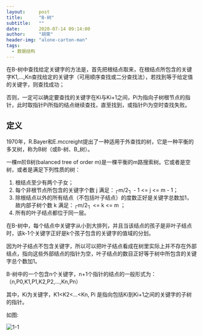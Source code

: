 ```yaml
---
layout:     post
title:      "B-树"
subtitle:   ""
date:       2020-07-14 09:14:00
author:     "胡荣"
header-img: "alone-carton-man"
tags:
  - 数据结构
---
```


在B-树中查找给定关键字的方法是，首先把根结点取来，在根结点所包含的关键字K1,…,Kn查找给定的关键字（可用顺序查找或二分查找法），若找到等于给定值的关键字，则查找成功；

否则，一定可以确定要查找的关键字在Ki与Ki+1之间，Pi为指向子树根节点的指针，此时取指针Pi所指的结点继续查找，直至找到，或指针Pi为空时查找失败。

## 定义

1970年，R.Bayer和E.mccreight提出了一种适用于外查找的树，它是一种平衡的多叉树，称为B树（或B-树、B_树）。

一棵m阶B树(balanced tree of order m)是一棵平衡的m路搜索树。它或者是空树，或者是满足下列性质的树：

1. 根结点至少有两个子女；
2. 每个非根节点所包含的关键字个数 j 满足：┌m/2┐ - 1 <= j <= m - 1；
3. 除根结点以外的所有结点（不包括叶子结点）的度数正好是关键字总数加1，故内部子树个数 k 满足：┌m/2┐ <= k <= m ；
4. 所有的叶子结点都位于同一层。

在B-树中，每个结点中关键字从小到大排列，并且当该结点的孩子是非叶子结点时，该k-1个关键字正好是k个孩子包含的关键字的值域的分划。

因为叶子结点不包含关键字，所以可以把叶子结点看成在树里实际上并不存在外部结点，指向这些外部结点的指针为空，叶子结点的数目正好等于树中所包含的关键字总个数加1。

B-树中的一个包含n个关键字，n+1个指针的结点的一般形式为： （n,P0,K1,P1,K2,P2,…,Kn,Pn）

其中，Ki为关键字，K1<K2<…<Kn, Pi 是指向包括Ki到Ki+1之间的关键字的子树的指针。

如图:

![1-1][1]

[1]: https://bkimg.cdn.bcebos.com/pic/4e4a20a4462309f773bdc15d720e0cf3d6cad6ab?x-bce-process=image/resize,m_lfit,w_220,h_220,limit_1